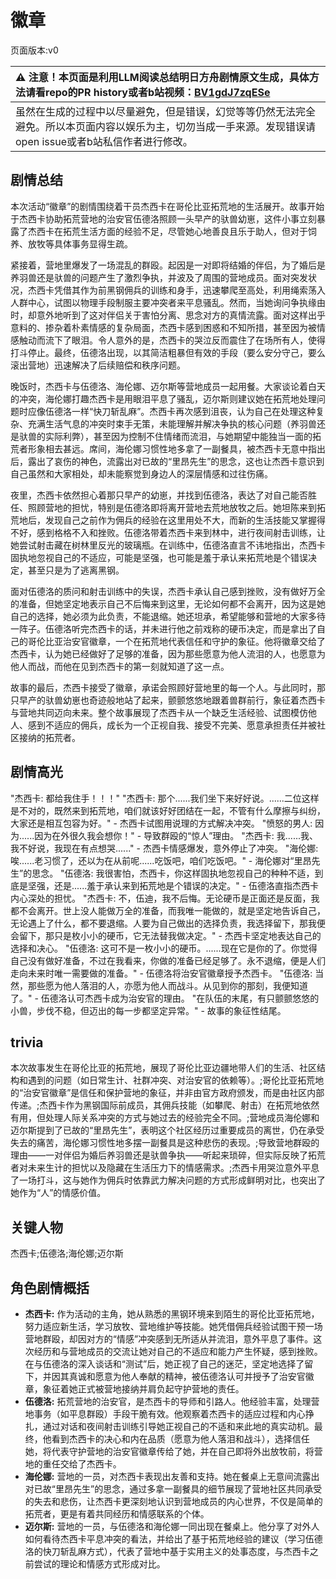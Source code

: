 # 徽章
页面版本:v0
 

| :warning: 注意！本页面是利用LLM阅读总结明日方舟剧情原文生成，具体方法请看repo的PR history或者b站视频：[BV1gdJ7zqESe](https://www.bilibili.com/video/BV1gdJ7zqESe/)         |
|:----------------------------|
| 虽然在生成的过程中以尽量避免，但是错误，幻觉等等仍然无法完全避免。所以本页面内容以娱乐为主，切勿当成一手来源。发现错误请open issue或者b站私信作者进行修改。|



## 剧情总结
本次活动“徽章”的剧情围绕着干员杰西卡在哥伦比亚拓荒地的生活展开。故事开始于杰西卡协助拓荒营地的治安官伍德洛照顾一头早产的驮兽幼崽，这件小事立刻暴露了杰西卡在拓荒生活方面的经验不足，尽管她心地善良且乐于助人，但对于饲养、放牧等具体事务显得生疏。

紧接着，营地里爆发了一场混乱的群殴。起因是一对即将结婚的伴侣，为了婚后是养羽兽还是驮兽的问题产生了激烈争执，并波及了周围的营地成员。面对突发状况，杰西卡凭借其作为前黑钢佣兵的训练和身手，迅速攀爬至高处，利用绳索荡入人群中心，试图以物理手段制服主要冲突者来平息骚乱。然而，当她询问争执缘由时，却意外地听到了这对伴侣关于害怕分离、思念对方的真情流露。面对这样出乎意料的、掺杂着朴素情感的复杂局面，杰西卡感到困惑和不知所措，甚至因为被情感触动而流下了眼泪。令人意外的是，杰西卡的哭泣反而震住了在场所有人，使得打斗停止。最终，伍德洛出现，以其简洁粗暴但有效的手段（要么安分守己，要么滚出营地）迅速解决了后续赔偿和秩序问题。

晚饭时，杰西卡与伍德洛、海伦娜、迈尔斯等营地成员一起用餐。大家谈论着白天的冲突，海伦娜打趣杰西卡是用眼泪平息了骚乱，迈尔斯则建议她在拓荒地处理问题时应像伍德洛一样“快刀斩乱麻”。杰西卡再次感到沮丧，认为自己在处理这种复杂、充满生活气息的冲突时束手无策，未能理解并解决争执的核心问题（养羽兽还是驮兽的实际利弊），甚至因为控制不住情绪而流泪，与她期望中能独当一面的拓荒者形象相去甚远。席间，海伦娜习惯性地多拿了一副餐具，被杰西卡无意中指出后，露出了哀伤的神色，流露出对已故的“里昂先生”的思念，这也让杰西卡意识到自己虽然和大家相处，却未能察觉到身边人的深层情感和过往伤痛。

夜里，杰西卡依然担心着那只早产的幼崽，并找到伍德洛，表达了对自己能否胜任、照顾营地的担忧，特别是伍德洛即将离开营地去荒地放牧之后。她坦陈来到拓荒地后，发现自己之前作为佣兵的经验在这里用处不大，而新的生活技能又掌握得不好，感到格格不入和挫败。伍德洛带着杰西卡来到林中，进行夜间射击训练，让她尝试射击藏在树林里反光的玻璃瓶。在训练中，伍德洛直言不讳地指出，杰西卡固执地忽视自己的不适应，可能是坚强，也可能是羞于承认来拓荒地是个错误决定，甚至只是为了逃离黑钢。

面对伍德洛的质问和射击训练中的失误，杰西卡承认自己感到挫败，没有做好万全的准备，但她坚定地表示自己不后悔来到这里，无论如何都不会离开，因为这是她自己的选择，她必须为此负责，不能退缩。她还坦承，希望能够和营地的大家多待一阵子。伍德洛听完杰西卡的话，并未进行他之前戏称的硬币决定，而是拿出了自己的哥伦比亚治安官徽章，一个在拓荒地代表信任和守护的象征。他将徽章交给了杰西卡，认为她已经做好了足够的准备，因为那些愿意为他人流泪的人，也愿意为他人而战，而他在见到杰西卡的第一刻就知道了这一点。

故事的最后，杰西卡接受了徽章，承诺会照顾好营地里的每一个人。与此同时，那只早产的驮兽幼崽也奇迹般地站了起来，颤颤悠悠地跟着兽群前行，象征着杰西卡与营地共同迈向未来。整个故事展现了杰西卡从一个缺乏生活经验、试图模仿他人、感到不适应的佣兵，成长为一个正视自我、接受不完美、愿意承担责任并被社区接纳的拓荒者。
## 剧情高光
"杰西卡: 都给我住手！！！"
"杰西卡: 那个......我们坐下来好好说。......二位这样是不对的，既然来到拓荒地，咱们就该好好团结在一起，不管有什么摩擦与纠纷，大家还是相互包容为好。" - 杰西卡试图用说理的方式解决冲突。
"愤怒的男人: 因为......因为在外很久我会想你！" - 导致群殴的“惊人”理由。
"杰西卡: 我......我、我不好说，我现在有点想哭......" - 杰西卡情感爆发，意外停止了冲突。
"海伦娜: 唉......老习惯了，还以为在从前呢......吃饭吧，咱们吃饭吧。" - 海伦娜对“里昂先生”的思念。
"伍德洛: 我很害怕，杰西卡，你这样固执地忽视自己的种种不适，到底是坚强，还是......羞于承认来到拓荒地是个错误的决定。" - 伍德洛直指杰西卡内心深处的担忧。
"杰西卡: 不，伍迪，我不后悔。无论硬币是正面还是反面，我都不会离开。世上没人能做万全的准备，而我唯一能做的，就是坚定地告诉自己，无论遇上了什么，都不要退缩。人要为自己做出的选择负责，我选择留下，那我便会留下，那只是枚小小的硬币，它无法替我做决定。" - 杰西卡坚定地表达自己的选择和决心。
"伍德洛: 这可不是一枚小小的硬币。......现在它是你的了。你觉得自己没有做好准备，不过在我看来，你做的准备已经足够了。永不退缩，便是人们走向未来时唯一需要做的准备。" - 伍德洛将治安官徽章授予杰西卡。
"伍德洛: 当然，那些愿为他人落泪的人，亦愿为他人而战斗。从见到你的那刻，我便知道了。" - 伍德洛认可杰西卡成为治安官的理由。
"在队伍的末尾，有只颤颤悠悠的小兽，步伐不稳，但迈出的每一步都坚定异常。" - 故事的象征性结尾。
## trivia
本次故事发生在哥伦比亚的拓荒地，展现了哥伦比亚边疆地带人们的生活、社区结构和遇到的问题（如日常生计、社群冲突、对治安官的依赖等）。;哥伦比亚拓荒地的“治安官徽章”是信任和保护营地的象征，并非由官方政府颁发，而是由社区内部传递。;杰西卡作为黑钢国际前成员，其佣兵技能（如攀爬、射击）在拓荒地依然有用，但处理人际关系冲突的方式与她过去的经验完全不同。;营地成员海伦娜和迈尔斯提到了已故的“里昂先生”，表明这个社区经历过重要成员的离世，仍在承受失去的痛苦，海伦娜习惯性地多摆一副餐具是这种悲伤的表现。;导致营地群殴的理由——一对伴侣为婚后养羽兽还是驮兽争执——听起来琐碎，但实际反映了拓荒者对未来生计的担忧以及隐藏在生活压力下的情感需求。;杰西卡用哭泣意外平息了一场打斗，这与她作为佣兵时依靠武力解决问题的方式形成鲜明对比，也突出了她作为“人”的情感价值。
## 关键人物
杰西卡;伍德洛;海伦娜;迈尔斯
## 角色剧情概括
-   **杰西卡:** 作为活动的主角，她从熟悉的黑钢环境来到陌生的哥伦比亚拓荒地，努力适应新生活，学习放牧、营地维护等技能。她凭借佣兵经验试图干预一场营地群殴，却因对方的“情感”冲突感到无所适从并流泪，意外平息了事件。这次经历和与营地成员的交流让她对自己的不适应和能力产生怀疑，感到挫败。在与伍德洛的深入谈话和“测试”后，她正视了自己的迷茫，坚定地选择了留下，并因其真诚和愿意为他人奉献的精神，被伍德洛认可并授予了治安官徽章，象征着她正式被营地接纳并肩负起守护营地的责任。
-   **伍德洛:** 拓荒营地的治安官，是杰西卡的导师和引路人。他经验丰富，处理营地事务（如平息群殴）手段干脆有效。他观察着杰西卡的适应过程和内心挣扎，通过对话和夜间射击训练引导她正视自己的不适和来此地的真实动机。最终，他看到杰西卡的决心和内在品质（愿意为他人落泪和战斗），选择信任她，将代表守护营地的治安官徽章传给了她，并在自己即将外出放牧前，将营地的重任交给了杰西卡。
-   **海伦娜:** 营地的一员，对杰西卡表现出友善和支持。她在餐桌上无意间流露出对已故“里昂先生”的思念，通过多拿一副餐具的细节展现了营地社区共同承受的失去和悲伤，让杰西卡更深刻地认识到营地成员的内心世界，不仅是简单的拓荒者，更是有着共同经历和情感联系的个体。
-   **迈尔斯:** 营地的一员，与伍德洛和海伦娜一同出现在餐桌上。他分享了对外人如何看待杰西卡平息冲突的看法，并给出了基于拓荒地经验的建议（学习伍德洛的快刀斩乱麻方式），代表了营地中基于实用主义的处事态度，与杰西卡之前尝试的理论和情感方式形成对比。